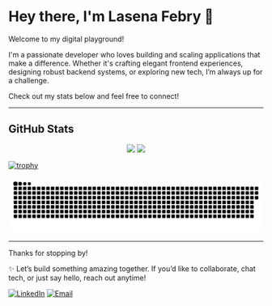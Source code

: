 # Hey there, I'm Lasena Febry 👋

Welcome to my digital playground!

I'm a passionate developer who loves building and scaling applications that make a difference. Whether it's crafting elegant frontend experiences, designing robust backend systems, or exploring new tech, I’m always up for a challenge.

Check out my stats below and feel free to connect!

---

## GitHub Stats

<p align="center">
  <img src="https://github-readme-stats.vercel.app/api?username=Senrism&show_icons=true&theme=tokyonight&hide=issues&count_private=true" height="165" />
  <img src="https://github-readme-stats.vercel.app/api/top-langs/?username=Senrism&layout=compact&theme=tokyonight" height="165" />
</p>

[![trophy](https://github-profile-trophy.vercel.app/?username=Senrism&theme=tokyonight&no-frame=true)](https://github.com/ryo-ma/github-profile-trophy)


<p align="center">
  <img src="https://github.com/Senrism/Senrism/blob/main/dist/github-contribution-grid-snake.svg" alt="snake animation" />
</p>

---

Thanks for stopping by!

✨ Let’s build something amazing together. If you’d like to collaborate, chat tech, or just say hello, reach out anytime!

[![LinkedIn](https://img.shields.io/badge/LinkedIn-blue?logo=linkedin&logoColor=white)](https://linkedin.com/in/febry-lasena-darmawan) 
[![Email](https://img.shields.io/badge/Email-D14836?logo=gmail&logoColor=white)](mailto:lasenafebry@email.com)
